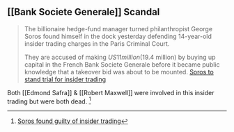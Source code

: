 ## [[Bank Societe Generale]] Scandal

> The billionaire hedge-fund manager turned philanthropist George Soros found himself in the dock yesterday defending 14-year-old insider trading charges in the Paris Criminal Court.
> 
> They are accused of making $US11million ($19.4 million) by buying up capital in the French Bank Societe Generale before it became public knowledge that a takeover bid was about to be mounted.
> [Soros to stand trial for insider trading](https://www.afr.com/world/soros-to-stand-trial-for-insider-trading-20021109-k24ss)
 
Both [[Edmond Safra]] & [[Robert Maxwell]] were involved in this insider trading but were both dead. [^1] 
[^1]: [Soros found guilty of insider trading](http://news.bbc.co.uk/2/hi/business/2594273.stm)


